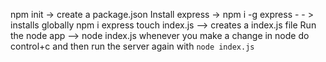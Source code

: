 npm init -> create a package.json
Install express ->
npm i -g express - - > installs globally
npm i express
touch index.js --> creates a index.js file
Run the node app --> node index.js
whenever you make a change in node do control+c and then run the server again with `node index.js`

